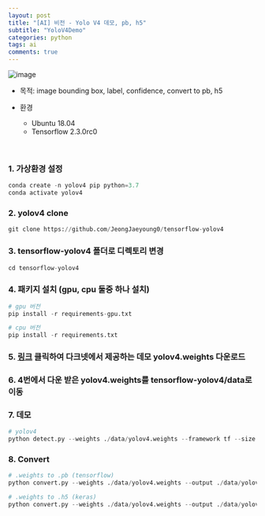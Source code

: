 ```yaml
---
layout: post
title: "[AI] 비전 - Yolo V4 데모, pb, h5"
subtitle: "YoloV4Demo"
categories: python
tags: ai
comments: true
---
```


![image]()

* 목적: image bounding box, label, confidence, convert to pb, h5

* 환경
    * Ubuntu 18.04
    * Tensorflow 2.3.0rc0

<br>

### 1. 가상환경 설정
```python
conda create -n yolov4 pip python=3.7 
conda activate yolov4
```

### 2. yolov4 clone
```python
git clone https://github.com/JeongJaeyoung0/tensorflow-yolov4
```

### 3. tensorflow-yolov4 폴더로 디렉토리 변경
```python
cd tensorflow-yolov4
```

### 4. 패키지 설치 (gpu, cpu 둘중 하나 설치)
```python
# gpu 버전
pip install -r requirements-gpu.txt

# cpu 버전
pip install -r requirements.txt
```

### 5. [링크](https://github.com/AlexeyAB/darknet/releases/download/darknet_yolo_v3_optimal/yolov4.weights) 클릭하여 다크넷에서 제공하는 데모 yolov4.weights 다운로드

### 6. 4번에서 다운 받은 yolov4.weights를 tensorflow-yolov4/data로 이동

### 7. 데모
```python
# yolov4
python detect.py --weights ./data/yolov4.weights --framework tf --size 608 --image ./data/kite.jpg --output result.png
```

### 8. Convert
```python
# .weights to .pb (tensorflow)
python convert.py --weights ./data/yolov4.weights --output ./data/yolov4-pb

# .weights to .h5 (keras)
python convert.py --weights ./data/yolov4.weights --output ./data/yolov4.h5
```
